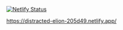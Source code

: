 [![Netlify Status](https://api.netlify.com/api/v1/badges/f7978f8c-8b64-4573-9f52-96461dc27184/deploy-status)](https://app.netlify.com/sites/distracted-elion-205d49/deploys)

https://distracted-elion-205d49.netlify.app/